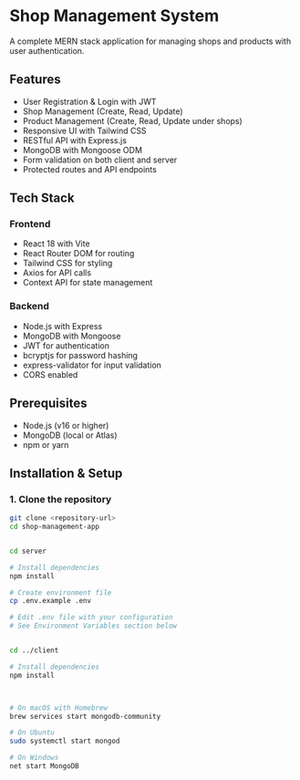 # Shop Management System

A complete MERN stack application for managing shops and products with user authentication.

## Features

- User Registration & Login with JWT
- Shop Management (Create, Read, Update)
- Product Management (Create, Read, Update under shops)
- Responsive UI with Tailwind CSS
- RESTful API with Express.js
- MongoDB with Mongoose ODM
- Form validation on both client and server
- Protected routes and API endpoints

## Tech Stack

### Frontend
- React 18 with Vite
- React Router DOM for routing
- Tailwind CSS for styling
- Axios for API calls
- Context API for state management

### Backend
- Node.js with Express
- MongoDB with Mongoose
- JWT for authentication
- bcryptjs for password hashing
- express-validator for input validation
- CORS enabled

## Prerequisites

- Node.js (v16 or higher)
- MongoDB (local or Atlas)
- npm or yarn

## Installation & Setup

### 1. Clone the repository
```bash
git clone <repository-url>
cd shop-management-app


cd server

# Install dependencies
npm install

# Create environment file
cp .env.example .env

# Edit .env file with your configuration
# See Environment Variables section below


cd ../client

# Install dependencies
npm install



# On macOS with Homebrew
brew services start mongodb-community

# On Ubuntu
sudo systemctl start mongod

# On Windows
net start MongoDB